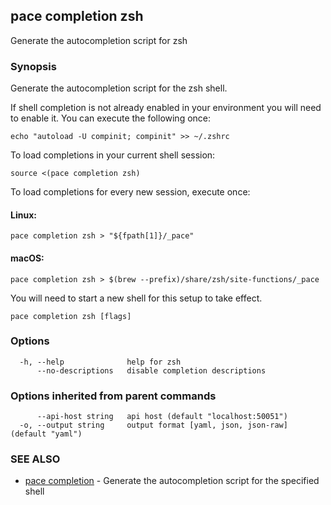 ## pace completion zsh

Generate the autocompletion script for zsh

### Synopsis

Generate the autocompletion script for the zsh shell.

If shell completion is not already enabled in your environment you will need
to enable it.  You can execute the following once:

	echo "autoload -U compinit; compinit" >> ~/.zshrc

To load completions in your current shell session:

	source <(pace completion zsh)

To load completions for every new session, execute once:

#### Linux:

	pace completion zsh > "${fpath[1]}/_pace"

#### macOS:

	pace completion zsh > $(brew --prefix)/share/zsh/site-functions/_pace

You will need to start a new shell for this setup to take effect.


```
pace completion zsh [flags]
```

### Options

```
  -h, --help              help for zsh
      --no-descriptions   disable completion descriptions
```

### Options inherited from parent commands

```
      --api-host string   api host (default "localhost:50051")
  -o, --output string     output format [yaml, json, json-raw] (default "yaml")
```

### SEE ALSO

* [pace completion](pace_completion.md)	 - Generate the autocompletion script for the specified shell

